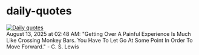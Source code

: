 # daily-quotes
[![Daily quotes](https://github.com/ceepu8/daily-quotes/actions/workflows/daily-quote.yml/badge.svg)](https://github.com/ceepu8/daily-quotes/actions/workflows/daily-quote.yml)<br/>
August 13, 2025 at 02:48 AM: "Getting Over A Painful Experience Is Much Like Crossing Monkey Bars. You Have To Let Go At Some Point In Order To Move Forward." - C. S. Lewis
